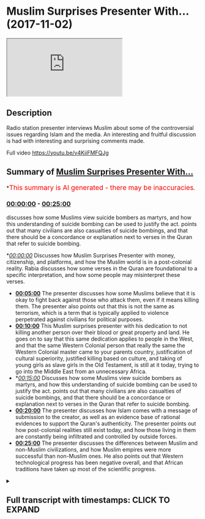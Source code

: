 # Muslim Surprises Presenter With... (2017-11-02)

<iframe loading='lazy' src='https://www.youtube.com/embed/VtiHUsuKhlE'></iframe>

## Description

Radio station presenter interviews Muslim about some of the controversial issues regarding Islam and the media. An interesting and fruitful discussion is had with interesting and surprising comments made.

Full video
https://youtu.be/v4KiiFMFQJg

## Summary of [Muslim Surprises Presenter With...](https://www.youtube.com/watch?v=VtiHUsuKhlE)

\*<span style="color:red; font-size:125%">This summary is AI generated - there may be inaccuracies</span>.

### [00:00:00](https://www.youtube.com/watch?v=VtiHUsuKhlE\&t=0) - [00:25:00](https://www.youtube.com/watch?v=VtiHUsuKhlE\&t=1500)

discusses how some Muslims view suicide bombers as martyrs, and how this understanding of suicide bombing can be used to justify the act. points out that many civilians are also casualties of suicide bombings, and that there should be a concordance or explanation next to verses in the Quran that refer to suicide bombing.

\**[00:00:00](https://www.youtube.com/watch?v=VtiHUsuKhlE\&t=0)* Discusses how Muslim Surprises Presenter with money, citizenship, and platforms, and how the Muslim world is in a post-colonial reality. Rabia discusses how some verses in the Quran are foundational to a specific interpretation, and how some people may misinterpret these verses.

*   **[00:05:00](https://www.youtube.com/watch?v=VtiHUsuKhlE\&t=300)** The presenter discusses how some Muslims believe that it is okay to fight back against those who attack them, even if it means killing them. The presenter also points out that this is not the same as terrorism, which is a term that is typically applied to violence perpetrated against civilians for political purposes.
*   **[00:10:00](https://www.youtube.com/watch?v=VtiHUsuKhlE\&t=600)** This Muslim surprises presenter with his dedication to not killing another person over their blood or great property and land. He goes on to say that this same dedication applies to people in the West, and that the same Western Colonial person that really the same the Western Colonial master came to your parents country, justification of cultural superiority, justified killing based on culture, and taking of young girls as slave girls in the Old Testament, is still at it today, trying to go into the Middle East from an unnecessary Africa.
*   \**[00:15:00](https://www.youtube.com/watch?v=VtiHUsuKhlE\&t=900)* Discusses how some Muslims view suicide bombers as martyrs, and how this understanding of suicide bombing can be used to justify the act. points out that many civilians are also casualties of suicide bombings, and that there should be a concordance or explanation next to verses in the Quran that refer to suicide bombing.
*   **[00:20:00](https://www.youtube.com/watch?v=VtiHUsuKhlE\&t=1200)** The presenter discusses how Islam comes with a message of submission to the creator, as well as an evidence base of rational evidences to support the Quran's authenticity. The presenter points out how post-colonial realities still exist today, and how those living in them are constantly being infiltrated and controlled by outside forces.
*   **[00:25:00](https://www.youtube.com/watch?v=VtiHUsuKhlE\&t=1500)** The presenter discusses the differences between Muslim and non-Muslim civilizations, and how Muslim empires were more successful than non-Muslim ones. He also points out that Western technological progress has been negative overall, and that African traditions have taken up most of the scientific progress.

<details><summary><h2>Full transcript with timestamps: CLICK TO EXPAND</h2></summary>

[0:00:00](https://youtu.be/VtiHUsuKhlE?t=0) finances play a massive part in this but\
[0:00:03](https://youtu.be/VtiHUsuKhlE?t=3) let's say go peace-loving or the ones\
[0:00:07](https://youtu.be/VtiHUsuKhlE?t=7) that follow Islam in the correct fashion\
[0:00:09](https://youtu.be/VtiHUsuKhlE?t=9) let's say in Saudi Arabia they they have\
[0:00:12](https://youtu.be/VtiHUsuKhlE?t=12) billions why would they not use that -\
[0:00:15](https://youtu.be/VtiHUsuKhlE?t=15) instead of giving citizenship - oh yeah\
[0:00:19](https://youtu.be/VtiHUsuKhlE?t=19) but still and now there's a massive\
[0:00:21](https://youtu.be/VtiHUsuKhlE?t=21) platform for us knowing certainty has\
[0:00:23](https://youtu.be/VtiHUsuKhlE?t=23) sadly Rabia citizenship yeah tell me\
[0:00:25](https://youtu.be/VtiHUsuKhlE?t=25) baby they'd have platforms their biggest\
[0:00:27](https://youtu.be/VtiHUsuKhlE?t=27) biggest channel anti-derivative arabiya\
[0:00:29](https://youtu.be/VtiHUsuKhlE?t=29) and it's almost you could say liberal\
[0:00:31](https://youtu.be/VtiHUsuKhlE?t=31) channel yes it's a liberal channel in\
[0:00:33](https://youtu.be/VtiHUsuKhlE?t=33) the sense they promote you could cook\
[0:00:35](https://youtu.be/VtiHUsuKhlE?t=35) you could say you could argue a twist\
[0:00:37](https://youtu.be/VtiHUsuKhlE?t=37) and liberal narrative so this is ironic\
[0:00:41](https://youtu.be/VtiHUsuKhlE?t=41) in a sense that the biggest channels in\
[0:00:43](https://youtu.be/VtiHUsuKhlE?t=43) the Muslim old are promoting the same\
[0:00:45](https://youtu.be/VtiHUsuKhlE?t=45) things that the Westeros and that's due\
[0:00:49](https://youtu.be/VtiHUsuKhlE?t=49) to the ties of money oil possibly it\
[0:00:52](https://youtu.be/VtiHUsuKhlE?t=52) could be but a generous Jew - I think a\
[0:00:55](https://youtu.be/VtiHUsuKhlE?t=55) post-colonial reality now Saudi Arabia\
[0:00:58](https://youtu.be/VtiHUsuKhlE?t=58) itself is used as an example wasn't\
[0:01:00](https://youtu.be/VtiHUsuKhlE?t=60) colonized by the British yeah\
[0:01:01](https://youtu.be/VtiHUsuKhlE?t=61) but the majority of countries in North\
[0:01:04](https://youtu.be/VtiHUsuKhlE?t=64) Africa yeah including memory foam which\
[0:01:07](https://youtu.be/VtiHUsuKhlE?t=67) is Egypt were cordoned : Viper Egypt\
[0:01:09](https://youtu.be/VtiHUsuKhlE?t=69) there by Britain or France yeah so that\
[0:01:13](https://youtu.be/VtiHUsuKhlE?t=73) mentality obviously the African\
[0:01:14](https://youtu.be/VtiHUsuKhlE?t=74) countries themselves and have the other\
[0:01:16](https://youtu.be/VtiHUsuKhlE?t=76) effects of that muscular in the reality\
[0:01:18](https://youtu.be/VtiHUsuKhlE?t=78) which is why you'll find in a lot of our\
[0:01:20](https://youtu.be/VtiHUsuKhlE?t=80) countries you're getting African would\
[0:01:24](https://youtu.be/VtiHUsuKhlE?t=84) you make it more like Caribbean yeah so\
[0:01:26](https://youtu.be/VtiHUsuKhlE?t=86) what you're originally African let's say\
[0:01:29](https://youtu.be/VtiHUsuKhlE?t=89) yeah that reality has spillover to\
[0:01:32](https://youtu.be/VtiHUsuKhlE?t=92) seeing things like hey no fair and\
[0:01:34](https://youtu.be/VtiHUsuKhlE?t=94) lovely fur lovely the white is something\
[0:01:37](https://youtu.be/VtiHUsuKhlE?t=97) that wipe the skin basically so it\
[0:01:39](https://youtu.be/VtiHUsuKhlE?t=99) ranges now the post-colonial reality\
[0:01:41](https://youtu.be/VtiHUsuKhlE?t=101) ranges from finding Beauty aesthetically\
[0:01:44](https://youtu.be/VtiHUsuKhlE?t=104) have seen more white it's actually being\
[0:01:47](https://youtu.be/VtiHUsuKhlE?t=107) an agreement with everything the white\
[0:01:48](https://youtu.be/VtiHUsuKhlE?t=108) colonial post-colonial master tells you\
[0:01:50](https://youtu.be/VtiHUsuKhlE?t=110) that is true and we don't know how much\
[0:01:52](https://youtu.be/VtiHUsuKhlE?t=112) this has encroached us this is important\
[0:01:54](https://youtu.be/VtiHUsuKhlE?t=114) so much that now every question you\
[0:01:56](https://youtu.be/VtiHUsuKhlE?t=116) asked I promise you is going to have a\
[0:01:58](https://youtu.be/VtiHUsuKhlE?t=118) Western colonial post-colonial slum and\
[0:02:02](https://youtu.be/VtiHUsuKhlE?t=122) that's orient what you're going to say\
[0:02:06](https://youtu.be/VtiHUsuKhlE?t=126) we could even like before when you\
[0:02:10](https://youtu.be/VtiHUsuKhlE?t=130) before you came in Linda but you had no\
[0:02:13](https://youtu.be/VtiHUsuKhlE?t=133) crane here and we've been quoted by why\
[0:02:15](https://youtu.be/VtiHUsuKhlE?t=135) does it have I think like you said how\
[0:02:17](https://youtu.be/VtiHUsuKhlE?t=137) the Western media portrayal is why thank\
[0:02:20](https://youtu.be/VtiHUsuKhlE?t=140) you\
[0:02:21](https://youtu.be/VtiHUsuKhlE?t=141) this is it they should be the way to\
[0:02:22](https://youtu.be/VtiHUsuKhlE?t=142) lighten that disease look hat because\
[0:02:28](https://youtu.be/VtiHUsuKhlE?t=148) someone asked me platform and I'll put\
[0:02:30](https://youtu.be/VtiHUsuKhlE?t=150) you up with regards to the Koala vigil\
[0:02:34](https://youtu.be/VtiHUsuKhlE?t=154) smart broom when it's my recognizes a\
[0:02:42](https://youtu.be/VtiHUsuKhlE?t=162) smart man that makes you smart so\
[0:02:43](https://youtu.be/VtiHUsuKhlE?t=163) telling someone said that there's\
[0:02:50](https://youtu.be/VtiHUsuKhlE?t=170) certain parts of the Quran as well as\
[0:02:52](https://youtu.be/VtiHUsuKhlE?t=172) the Bible updated so when I raised\
[0:02:55](https://youtu.be/VtiHUsuKhlE?t=175) points surrounding violence yeah waging\
[0:02:58](https://youtu.be/VtiHUsuKhlE?t=178) a holy war G has once again the\
[0:03:01](https://youtu.be/VtiHUsuKhlE?t=181) post-colonial start as slot spots there\
[0:03:03](https://youtu.be/VtiHUsuKhlE?t=183) what the narratives us having with that\
[0:03:06](https://youtu.be/VtiHUsuKhlE?t=186) Polly is important to duty before I'm\
[0:03:10](https://youtu.be/VtiHUsuKhlE?t=190) going to be asking questions that people\
[0:03:11](https://youtu.be/VtiHUsuKhlE?t=191) ask me as well I'm practicing Muslim so\
[0:03:16](https://youtu.be/VtiHUsuKhlE?t=196) I just want to know when looking at the\
[0:03:19](https://youtu.be/VtiHUsuKhlE?t=199) Quran yeah how can you and see what is\
[0:03:22](https://youtu.be/VtiHUsuKhlE?t=202) metaphorically may be the case and what\
[0:03:25](https://youtu.be/VtiHUsuKhlE?t=205) it's not like before you go ok chapter 3\
[0:03:28](https://youtu.be/VtiHUsuKhlE?t=208) verse 7 who told you that it tells you\
[0:03:29](https://youtu.be/VtiHUsuKhlE?t=209) that you that submit away mmm what\
[0:03:31](https://youtu.be/VtiHUsuKhlE?t=211) commands will hum no Lupita not too\
[0:03:34](https://youtu.be/VtiHUsuKhlE?t=214) shabby and so since that this book has\
[0:03:36](https://youtu.be/VtiHUsuKhlE?t=216) in it\
[0:03:37](https://youtu.be/VtiHUsuKhlE?t=217) verses which are basically ambiguous and\
[0:03:40](https://youtu.be/VtiHUsuKhlE?t=220) other verses which are foundational to\
[0:03:42](https://youtu.be/VtiHUsuKhlE?t=222) no I'm reading the Quran how am I\
[0:03:48](https://youtu.be/VtiHUsuKhlE?t=228) supposed to know each one so one good\
[0:03:50](https://youtu.be/VtiHUsuKhlE?t=230) question as we push into the answer to a\
[0:03:51](https://youtu.be/VtiHUsuKhlE?t=231) question is that\
[0:03:52](https://youtu.be/VtiHUsuKhlE?t=232) those verses which speak in a way which\
[0:03:55](https://youtu.be/VtiHUsuKhlE?t=235) can only be interpreted in a way in one\
[0:03:57](https://youtu.be/VtiHUsuKhlE?t=237) way are the foundational verses for\
[0:03:59](https://youtu.be/VtiHUsuKhlE?t=239) example chapter 112\
[0:04:02](https://youtu.be/VtiHUsuKhlE?t=242) verse 1 to 4 put although I say DS Allah\
[0:04:05](https://youtu.be/VtiHUsuKhlE?t=245) will block one and only\
[0:04:06](https://youtu.be/VtiHUsuKhlE?t=246) so we believe in only one but did normal\
[0:04:08](https://youtu.be/VtiHUsuKhlE?t=248) so that's going to come out saying\
[0:04:10](https://youtu.be/VtiHUsuKhlE?t=250) two girls or three a Christian might say\
[0:04:12](https://youtu.be/VtiHUsuKhlE?t=252) I believe in the Trinity three one or\
[0:04:13](https://youtu.be/VtiHUsuKhlE?t=253) three\
[0:04:14](https://youtu.be/VtiHUsuKhlE?t=254) we don't have that we don't have that\
[0:04:15](https://youtu.be/VtiHUsuKhlE?t=255) confusion so we say football all I have\
[0:04:18](https://youtu.be/VtiHUsuKhlE?t=258) is a foundational verse no one can come\
[0:04:19](https://youtu.be/VtiHUsuKhlE?t=259) back and say look hold on if you don't\
[0:04:21](https://youtu.be/VtiHUsuKhlE?t=261) believe in blue velour head or we have a\
[0:04:24](https://youtu.be/VtiHUsuKhlE?t=264) different interpretation no one in the\
[0:04:25](https://youtu.be/VtiHUsuKhlE?t=265) history of Islam and I said that so\
[0:04:26](https://youtu.be/VtiHUsuKhlE?t=266) that's the foundational but that's not a\
[0:04:28](https://youtu.be/VtiHUsuKhlE?t=268) metaphoric verse and cannot be subject\
[0:04:30](https://youtu.be/VtiHUsuKhlE?t=270) to a different interpretation but then I\
[0:04:33](https://youtu.be/VtiHUsuKhlE?t=273) think you're coming from a place of\
[0:04:34](https://youtu.be/VtiHUsuKhlE?t=274) being educated because there's many\
[0:04:37](https://youtu.be/VtiHUsuKhlE?t=277) people that I feel whether that be in\
[0:04:40](https://youtu.be/VtiHUsuKhlE?t=280) rural places of the Middle East or even\
[0:04:42](https://youtu.be/VtiHUsuKhlE?t=282) here where they're looking for belonging\
[0:04:44](https://youtu.be/VtiHUsuKhlE?t=284) and they attach themselves to certain\
[0:04:45](https://youtu.be/VtiHUsuKhlE?t=285) groups how would they how you eloquently\
[0:04:48](https://youtu.be/VtiHUsuKhlE?t=288) explained that how would they know that\
[0:04:50](https://youtu.be/VtiHUsuKhlE?t=290) for example someone's message me saying\
[0:04:51](https://youtu.be/VtiHUsuKhlE?t=291) in the Quran it says and kill them\
[0:04:53](https://youtu.be/VtiHUsuKhlE?t=293) wherever you find them and turn them out\
[0:04:55](https://youtu.be/VtiHUsuKhlE?t=295) from where they have turned to you out\
[0:04:57](https://youtu.be/VtiHUsuKhlE?t=297) okay that's slow so let me let me\
[0:04:59](https://youtu.be/VtiHUsuKhlE?t=299) quickly answer both question okay boy\
[0:05:01](https://youtu.be/VtiHUsuKhlE?t=301) you've what you've posited in the first\
[0:05:03](https://youtu.be/VtiHUsuKhlE?t=303) instance is called an argument ignorance\
[0:05:05](https://youtu.be/VtiHUsuKhlE?t=305) it's a fallacy in logic okay so if you\
[0:05:07](https://youtu.be/VtiHUsuKhlE?t=307) don't know something exists it doesn't\
[0:05:08](https://youtu.be/VtiHUsuKhlE?t=308) mean as pulse so if I say okay this\
[0:05:11](https://youtu.be/VtiHUsuKhlE?t=311) person doesn't know it therefore it must\
[0:05:12](https://youtu.be/VtiHUsuKhlE?t=312) be false that's called an argument from\
[0:05:14](https://youtu.be/VtiHUsuKhlE?t=314) ignorance if I say as was the case that\
[0:05:16](https://youtu.be/VtiHUsuKhlE?t=316) Neptune doesn't exist because I can't\
[0:05:18](https://youtu.be/VtiHUsuKhlE?t=318) see it it couldn't see Neptune at one\
[0:05:19](https://youtu.be/VtiHUsuKhlE?t=319) point yeah and they have to kind of find\
[0:05:22](https://youtu.be/VtiHUsuKhlE?t=322) that you the time Neptune after you they\
[0:05:24](https://youtu.be/VtiHUsuKhlE?t=324) have to track your based on planet it\
[0:05:26](https://youtu.be/VtiHUsuKhlE?t=326) doesn't exist therefore it doesn't exist\
[0:05:28](https://youtu.be/VtiHUsuKhlE?t=328) that's an island with midnight so for my\
[0:05:29](https://youtu.be/VtiHUsuKhlE?t=329) logical perspective it doesn't carry any\
[0:05:31](https://youtu.be/VtiHUsuKhlE?t=331) weight people don't understand things\
[0:05:33](https://youtu.be/VtiHUsuKhlE?t=333) they have to get educated that Francis\
[0:05:34](https://youtu.be/VtiHUsuKhlE?t=334) Bacon said knowledge is power it's not\
[0:05:36](https://youtu.be/VtiHUsuKhlE?t=336) my problem but there is an excuse in\
[0:05:39](https://youtu.be/VtiHUsuKhlE?t=339) this time moving that it would be nice\
[0:05:40](https://youtu.be/VtiHUsuKhlE?t=340) how it is more like someone ignorant God\
[0:05:42](https://youtu.be/VtiHUsuKhlE?t=342) will take care of them\
[0:05:43](https://youtu.be/VtiHUsuKhlE?t=343) accordance with the knowledge that they\
[0:05:45](https://youtu.be/VtiHUsuKhlE?t=345) know yeah not even in Christianity if\
[0:05:47](https://youtu.be/VtiHUsuKhlE?t=347) there's life you will be treated on on\
[0:05:49](https://youtu.be/VtiHUsuKhlE?t=349) the basis of what light you know you\
[0:05:52](https://youtu.be/VtiHUsuKhlE?t=352) don't know how ever so let's look at in\
[0:05:56](https://youtu.be/VtiHUsuKhlE?t=356) the most basic way possible you have\
[0:05:58](https://youtu.be/VtiHUsuKhlE?t=358) young people that I've seen that many of\
[0:06:00](https://youtu.be/VtiHUsuKhlE?t=360) their family members are being killed\
[0:06:03](https://youtu.be/VtiHUsuKhlE?t=363) due to Western performing some program\
[0:06:05](https://youtu.be/VtiHUsuKhlE?t=365) and then they need whether it's ignorant\
[0:06:08](https://youtu.be/VtiHUsuKhlE?t=368) individual that's parts of group and\
[0:06:09](https://youtu.be/VtiHUsuKhlE?t=369) says listen the Quran justifies us going\
[0:06:12](https://youtu.be/VtiHUsuKhlE?t=372) and killing these people that are\
[0:06:13](https://youtu.be/VtiHUsuKhlE?t=373) killing us or as answers\
[0:06:14](https://youtu.be/VtiHUsuKhlE?t=374) now you've measured is why so let me\
[0:06:15](https://youtu.be/VtiHUsuKhlE?t=375) then meet let me put this in the\
[0:06:17](https://youtu.be/VtiHUsuKhlE?t=377) simplest way possible\
[0:06:18](https://youtu.be/VtiHUsuKhlE?t=378) try and make it yeah certifiable next up\
[0:06:21](https://youtu.be/VtiHUsuKhlE?t=381) blame\
[0:06:21](https://youtu.be/VtiHUsuKhlE?t=381) okay so the blog has in it like you just\
[0:06:24](https://youtu.be/VtiHUsuKhlE?t=384) mentioned chapter nine verse five yeah\
[0:06:26](https://youtu.be/VtiHUsuKhlE?t=386) what you just mentioned before kill the\
[0:06:28](https://youtu.be/VtiHUsuKhlE?t=388) women to climb up laughs kind of you can\
[0:06:30](https://youtu.be/VtiHUsuKhlE?t=390) you can say that right so you just rich\
[0:06:31](https://youtu.be/VtiHUsuKhlE?t=391) in top of the mango spike okay that's\
[0:06:34](https://youtu.be/VtiHUsuKhlE?t=394) the problem because why you know mention\
[0:06:35](https://youtu.be/VtiHUsuKhlE?t=395) in chapter 9 verse 1 2 3 4 5 & 6 then 7\
[0:06:39](https://youtu.be/VtiHUsuKhlE?t=399) but their decibel reading out of context\
[0:06:41](https://youtu.be/VtiHUsuKhlE?t=401) yeah so chapter 9 verses 1 to 4\
[0:06:44](https://youtu.be/VtiHUsuKhlE?t=404) stipulates that there was some kind of\
[0:06:45](https://youtu.be/VtiHUsuKhlE?t=405) agreement between the Muslims and at\
[0:06:48](https://youtu.be/VtiHUsuKhlE?t=408) that particular time the pagan Arabs\
[0:06:49](https://youtu.be/VtiHUsuKhlE?t=409) they animated an agreement\
[0:06:51](https://youtu.be/VtiHUsuKhlE?t=411) what's up muzzle taken have a guitar\
[0:06:53](https://youtu.be/VtiHUsuKhlE?t=413) absorb a bullet in so at the time of\
[0:06:56](https://youtu.be/VtiHUsuKhlE?t=416) Muhammad Ali Kemp's know people that I\
[0:06:58](https://youtu.be/VtiHUsuKhlE?t=418) just really become Muslim and people\
[0:07:01](https://youtu.be/VtiHUsuKhlE?t=421) that stayed upon the religion of their\
[0:07:02](https://youtu.be/VtiHUsuKhlE?t=422) forefathers and believed in a\
[0:07:03](https://youtu.be/VtiHUsuKhlE?t=423) multiplicity of gods\
[0:07:04](https://youtu.be/VtiHUsuKhlE?t=424) ok so they believed in different statute\
[0:07:07](https://youtu.be/VtiHUsuKhlE?t=427) goes that they used to worship yeah so\
[0:07:09](https://youtu.be/VtiHUsuKhlE?t=429) there was an agreement between those two\
[0:07:11](https://youtu.be/VtiHUsuKhlE?t=431) camps between the Muslims and the pagan\
[0:07:14](https://youtu.be/VtiHUsuKhlE?t=434) Arabs now the first verse of chapter 9\
[0:07:16](https://youtu.be/VtiHUsuKhlE?t=436) which is possible to tell ba and the\
[0:07:18](https://youtu.be/VtiHUsuKhlE?t=438) Quran says that they're basically that\
[0:07:20](https://youtu.be/VtiHUsuKhlE?t=440) they have these pagan Arabs have not the\
[0:07:24](https://youtu.be/VtiHUsuKhlE?t=444) agreement has been hoping that taken\
[0:07:27](https://youtu.be/VtiHUsuKhlE?t=447) care of in other words that they have\
[0:07:30](https://youtu.be/VtiHUsuKhlE?t=450) betrayed the agreement then it continues\
[0:07:33](https://youtu.be/VtiHUsuKhlE?t=453) talking about what you should do it says\
[0:07:35](https://youtu.be/VtiHUsuKhlE?t=455) find that what you kill them when you\
[0:07:37](https://youtu.be/VtiHUsuKhlE?t=457) find them etc talking about in the\
[0:07:40](https://youtu.be/VtiHUsuKhlE?t=460) context of war is now at war has been\
[0:07:42](https://youtu.be/VtiHUsuKhlE?t=462) issued just like in any international\
[0:07:44](https://youtu.be/VtiHUsuKhlE?t=464) relationship where you have a treaty\
[0:07:47](https://youtu.be/VtiHUsuKhlE?t=467) that's I'm gay it was look my treaty\
[0:07:50](https://youtu.be/VtiHUsuKhlE?t=470) that signed international relations\
[0:07:52](https://youtu.be/VtiHUsuKhlE?t=472) perspective that mountains been broken\
[0:07:54](https://youtu.be/VtiHUsuKhlE?t=474) and now one party has the right to\
[0:07:56](https://youtu.be/VtiHUsuKhlE?t=476) offend it's also offend will defend\
[0:07:59](https://youtu.be/VtiHUsuKhlE?t=479) itself on the offending pipe yeah here\
[0:08:01](https://youtu.be/VtiHUsuKhlE?t=481) is in chapter 2 verse 1 mighty he says\
[0:08:04](https://youtu.be/VtiHUsuKhlE?t=484) well positively dealing you but even\
[0:08:06](https://youtu.be/VtiHUsuKhlE?t=486) when I tell him in a lie that you do not\
[0:08:09](https://youtu.be/VtiHUsuKhlE?t=489) see that fight those people who fight\
[0:08:11](https://youtu.be/VtiHUsuKhlE?t=491) you and don't go across the bounds was\
[0:08:13](https://youtu.be/VtiHUsuKhlE?t=493) God doesn't like those who go across the\
[0:08:15](https://youtu.be/VtiHUsuKhlE?t=495) bow so that still relate to you today\
[0:08:17](https://youtu.be/VtiHUsuKhlE?t=497) find those people who'd want you\
[0:08:21](https://youtu.be/VtiHUsuKhlE?t=501) basically Islamic law pacifistic\
[0:08:24](https://youtu.be/VtiHUsuKhlE?t=504) so we're not saying that you know the\
[0:08:28](https://youtu.be/VtiHUsuKhlE?t=508) idea of sorry but I'm gonna do the\
[0:08:30](https://youtu.be/VtiHUsuKhlE?t=510) crudest those terms are not fencing\
[0:08:31](https://youtu.be/VtiHUsuKhlE?t=511) nationís but the idea of slapping\
[0:08:34](https://youtu.be/VtiHUsuKhlE?t=514) someone that she can give them the other\
[0:08:35](https://youtu.be/VtiHUsuKhlE?t=515) G we don't have that idea\
[0:08:38](https://youtu.be/VtiHUsuKhlE?t=518) we have if someone's like to to cheat\
[0:08:40](https://youtu.be/VtiHUsuKhlE?t=520) you are allowed to slap them back on\
[0:08:42](https://youtu.be/VtiHUsuKhlE?t=522) their cheek okay II understand so if\
[0:08:45](https://youtu.be/VtiHUsuKhlE?t=525) someone attacks me on the road yeah yeah\
[0:08:47](https://youtu.be/VtiHUsuKhlE?t=527) I'm allowed to fight them so then would\
[0:08:49](https://youtu.be/VtiHUsuKhlE?t=529) you say basically will defense so from\
[0:08:52](https://youtu.be/VtiHUsuKhlE?t=532) an international relations respect yeah\
[0:08:54](https://youtu.be/VtiHUsuKhlE?t=534) different country is being attacked they\
[0:08:57](https://youtu.be/VtiHUsuKhlE?t=537) must fight back it's not about that they\
[0:08:59](https://youtu.be/VtiHUsuKhlE?t=539) should fight back will they have the\
[0:09:01](https://youtu.be/VtiHUsuKhlE?t=541) option of like they actually you have to\
[0:09:03](https://youtu.be/VtiHUsuKhlE?t=543) do this them to fight back after me oh\
[0:09:04](https://youtu.be/VtiHUsuKhlE?t=544) so you're saying that it's okay for them\
[0:09:07](https://youtu.be/VtiHUsuKhlE?t=547) to defend themselves to defend so what's\
[0:09:11](https://youtu.be/VtiHUsuKhlE?t=551) happening now what okay so terrorism is\
[0:09:16](https://youtu.be/VtiHUsuKhlE?t=556) basically you said that everything that\
[0:09:20](https://youtu.be/VtiHUsuKhlE?t=560) we think about is from a Western\
[0:09:24](https://youtu.be/VtiHUsuKhlE?t=564) ideology\
[0:09:25](https://youtu.be/VtiHUsuKhlE?t=565) however Zi and myself have spoken about\
[0:09:28](https://youtu.be/VtiHUsuKhlE?t=568) this in the past\
[0:09:29](https://youtu.be/VtiHUsuKhlE?t=569) we're on air management I'm not going to\
[0:09:33](https://youtu.be/VtiHUsuKhlE?t=573) justify your however I can understand\
[0:09:36](https://youtu.be/VtiHUsuKhlE?t=576) that\
[0:09:36](https://youtu.be/VtiHUsuKhlE?t=576) I see could continuous bomb into my\
[0:09:39](https://youtu.be/VtiHUsuKhlE?t=579) country yeah\
[0:09:40](https://youtu.be/VtiHUsuKhlE?t=580) if that means a couple casualties hey\
[0:09:42](https://youtu.be/VtiHUsuKhlE?t=582) how will you see it from the outside as\
[0:09:45](https://youtu.be/VtiHUsuKhlE?t=585) necessarily a bad thing in a way the\
[0:09:46](https://youtu.be/VtiHUsuKhlE?t=586) West is asking for it to a degree but is\
[0:09:49](https://youtu.be/VtiHUsuKhlE?t=589) it justified then yeah as much as a part\
[0:09:51](https://youtu.be/VtiHUsuKhlE?t=591) of it so it's not just look it's written\
[0:09:54](https://youtu.be/VtiHUsuKhlE?t=594) may their chapter 5 verse 32 it says in\
[0:09:58](https://youtu.be/VtiHUsuKhlE?t=598) them under the knife whoever kills one\
[0:10:00](https://youtu.be/VtiHUsuKhlE?t=600) person devotedness\
[0:10:01](https://youtu.be/VtiHUsuKhlE?t=601) for not killing another person over\
[0:10:03](https://youtu.be/VtiHUsuKhlE?t=603) their blood or great property and land\
[0:10:06](https://youtu.be/VtiHUsuKhlE?t=606) again hunted and I said you know it's as\
[0:10:08](https://youtu.be/VtiHUsuKhlE?t=608) if if humanity so killing one innocent\
[0:10:11](https://youtu.be/VtiHUsuKhlE?t=611) person or the lady who's little almost\
[0:10:12](https://youtu.be/VtiHUsuKhlE?t=612) there was kidding\
[0:10:13](https://youtu.be/VtiHUsuKhlE?t=613) like they love you right that's a very\
[0:10:14](https://youtu.be/VtiHUsuKhlE?t=614) famous person underline the point big is\
[0:10:17](https://youtu.be/VtiHUsuKhlE?t=617) this you just have to think yeah the\
[0:10:22](https://youtu.be/VtiHUsuKhlE?t=622) difference is this if they're combatants\
[0:10:24](https://youtu.be/VtiHUsuKhlE?t=624) and text you that is a combatant someone\
[0:10:27](https://youtu.be/VtiHUsuKhlE?t=627) who wants to fight you whereas if it's a\
[0:10:30](https://youtu.be/VtiHUsuKhlE?t=630) non-combatants someone who isn't\
[0:10:32](https://youtu.be/VtiHUsuKhlE?t=632) the Prophet told us you're not allowed\
[0:10:34](https://youtu.be/VtiHUsuKhlE?t=634) to kill categories of people of them are\
[0:10:36](https://youtu.be/VtiHUsuKhlE?t=636) they're non-combative women children\
[0:10:38](https://youtu.be/VtiHUsuKhlE?t=638) even most priests you don't have to cut\
[0:10:40](https://youtu.be/VtiHUsuKhlE?t=640) down trees very stupid question yeah\
[0:10:43](https://youtu.be/VtiHUsuKhlE?t=643) well it's not a play it's very stupid\
[0:10:45](https://youtu.be/VtiHUsuKhlE?t=645) by the way this is not something\
[0:10:46](https://youtu.be/VtiHUsuKhlE?t=646) controversial the only reason and I'll\
[0:10:48](https://youtu.be/VtiHUsuKhlE?t=648) tell you once again the only reason why\
[0:10:50](https://youtu.be/VtiHUsuKhlE?t=650) you asking this question is actually is\
[0:10:52](https://youtu.be/VtiHUsuKhlE?t=652) sad enough and funny enough I'll tell\
[0:10:54](https://youtu.be/VtiHUsuKhlE?t=654) you why I said nothing was funny it's\
[0:10:56](https://youtu.be/VtiHUsuKhlE?t=656) sad because actually the same reason\
[0:10:58](https://youtu.be/VtiHUsuKhlE?t=658) you're asking it is because the same\
[0:11:01](https://youtu.be/VtiHUsuKhlE?t=661) Western colonial person that really the\
[0:11:05](https://youtu.be/VtiHUsuKhlE?t=665) same the Western colonial master came to\
[0:11:07](https://youtu.be/VtiHUsuKhlE?t=667) your parents country yeah yeah and they\
[0:11:11](https://youtu.be/VtiHUsuKhlE?t=671) did that because they justified cultural\
[0:11:13](https://youtu.be/VtiHUsuKhlE?t=673) superiority they said we are culturally\
[0:11:15](https://youtu.be/VtiHUsuKhlE?t=675) we are culturally superior to your\
[0:11:17](https://youtu.be/VtiHUsuKhlE?t=677) parents yeah they have been traveled\
[0:11:20](https://youtu.be/VtiHUsuKhlE?t=680) religion and the African tribal systems\
[0:11:22](https://youtu.be/VtiHUsuKhlE?t=682) are inferior systems and therefore we we\
[0:11:27](https://youtu.be/VtiHUsuKhlE?t=687) have a culture which we need to give to\
[0:11:29](https://youtu.be/VtiHUsuKhlE?t=689) these individuals push revolution pour\
[0:11:31](https://youtu.be/VtiHUsuKhlE?t=691) culture I think the same reason now now\
[0:11:34](https://youtu.be/VtiHUsuKhlE?t=694) it's being moved from the corner\
[0:11:35](https://youtu.be/VtiHUsuKhlE?t=695) colonial landscape to a hospital or\
[0:11:37](https://youtu.be/VtiHUsuKhlE?t=697) landscape you still have the equatorial\
[0:11:39](https://youtu.be/VtiHUsuKhlE?t=699) region Wanek western USA that is\
[0:11:43](https://youtu.be/VtiHUsuKhlE?t=703) attempting now to go into the Middle\
[0:11:44](https://youtu.be/VtiHUsuKhlE?t=704) East from an unnecessary Africa as much\
[0:11:46](https://youtu.be/VtiHUsuKhlE?t=706) as much for colonial economic reasons so\
[0:11:50](https://youtu.be/VtiHUsuKhlE?t=710) they've had to invent a narrative this\
[0:11:52](https://youtu.be/VtiHUsuKhlE?t=712) narrative is a narrative of Samuel\
[0:11:54](https://youtu.be/VtiHUsuKhlE?t=714) Huntington a clash of civilizations and\
[0:11:57](https://youtu.be/VtiHUsuKhlE?t=717) a civilization a civilizational clash\
[0:11:59](https://youtu.be/VtiHUsuKhlE?t=719) between the Muslims and the Western\
[0:12:01](https://youtu.be/VtiHUsuKhlE?t=721) Hemisphere that narrative now which has\
[0:12:03](https://youtu.be/VtiHUsuKhlE?t=723) been invented yeah people are starting\
[0:12:06](https://youtu.be/VtiHUsuKhlE?t=726) to believe in it because they're not\
[0:12:07](https://youtu.be/VtiHUsuKhlE?t=727) critical thinkers they don't thinking\
[0:12:08](https://youtu.be/VtiHUsuKhlE?t=728) okay well actually what is special about\
[0:12:10](https://youtu.be/VtiHUsuKhlE?t=730) this version of Quran because actually\
[0:12:13](https://youtu.be/VtiHUsuKhlE?t=733) if you look at the Old Testament book of\
[0:12:14](https://youtu.be/VtiHUsuKhlE?t=734) numbers 31 18 it says not only did you\
[0:12:18](https://youtu.be/VtiHUsuKhlE?t=738) kill the enemy but you take the young\
[0:12:20](https://youtu.be/VtiHUsuKhlE?t=740) girls as slave girls and in the Old\
[0:12:22](https://youtu.be/VtiHUsuKhlE?t=742) Testament right yeah so in other words\
[0:12:24](https://youtu.be/VtiHUsuKhlE?t=744) prepubescence you take them you slightly\
[0:12:26](https://youtu.be/VtiHUsuKhlE?t=746) enslave them you rape them you can rate\
[0:12:28](https://youtu.be/VtiHUsuKhlE?t=748) them almost almost it also says that\
[0:12:30](https://youtu.be/VtiHUsuKhlE?t=750) most of the commentators have said that\
[0:12:33](https://youtu.be/VtiHUsuKhlE?t=753) no one I had not come across one single\
[0:12:35](https://youtu.be/VtiHUsuKhlE?t=755) common to our country that has actually\
[0:12:37](https://youtu.be/VtiHUsuKhlE?t=757) differed from that understanding that\
[0:12:40](https://youtu.be/VtiHUsuKhlE?t=760) literally comes\
[0:12:42](https://youtu.be/VtiHUsuKhlE?t=762) so why don't we talk about that verse\
[0:12:43](https://youtu.be/VtiHUsuKhlE?t=763) because that was actually more dramatic\
[0:12:45](https://youtu.be/VtiHUsuKhlE?t=765) than any person that we're on didn't\
[0:12:47](https://youtu.be/VtiHUsuKhlE?t=767) fight but then when when we look at the\
[0:12:50](https://youtu.be/VtiHUsuKhlE?t=770) Old Testament oftentimes that the death\
[0:12:54](https://youtu.be/VtiHUsuKhlE?t=774) of Jesus does away with a lot of the old\
[0:12:56](https://youtu.be/VtiHUsuKhlE?t=776) practices in the Old Testament so the\
[0:12:58](https://youtu.be/VtiHUsuKhlE?t=778) New Testament so Matthew so it says\
[0:13:01](https://youtu.be/VtiHUsuKhlE?t=781) Jesus says I'm not coming to do it\
[0:13:02](https://youtu.be/VtiHUsuKhlE?t=782) without comfort affirm them what is the\
[0:13:04](https://youtu.be/VtiHUsuKhlE?t=784) word firmly this is a discussion but the\
[0:13:07](https://youtu.be/VtiHUsuKhlE?t=787) thing is as follows if Jesus Christ is\
[0:13:09](https://youtu.be/VtiHUsuKhlE?t=789) God if Jesus Christ is God that is the\
[0:13:12](https://youtu.be/VtiHUsuKhlE?t=792) Nicene Creed through 2580 understanding\
[0:13:15](https://youtu.be/VtiHUsuKhlE?t=795) of Christianity yeah he is the author of\
[0:13:18](https://youtu.be/VtiHUsuKhlE?t=798) the Old Testament because the Father the\
[0:13:20](https://youtu.be/VtiHUsuKhlE?t=800) sign of the Holy Spirit or one therefore\
[0:13:22](https://youtu.be/VtiHUsuKhlE?t=802) those texts induce wanna be like\
[0:13:24](https://youtu.be/VtiHUsuKhlE?t=804) Deuteronomy chapter 21 verse 10 Jude\
[0:13:27](https://youtu.be/VtiHUsuKhlE?t=807) numbers chapter 31 verse 18 and other\
[0:13:30](https://youtu.be/VtiHUsuKhlE?t=810) verses which are very very much\
[0:13:32](https://youtu.be/VtiHUsuKhlE?t=812) you know vicious you could say very\
[0:13:35](https://youtu.be/VtiHUsuKhlE?t=815) vicious these are not only authored by\
[0:13:39](https://youtu.be/VtiHUsuKhlE?t=819) Jesus Christ but they sanctioned by him\
[0:13:41](https://youtu.be/VtiHUsuKhlE?t=821) himself because he is God so if the\
[0:13:44](https://youtu.be/VtiHUsuKhlE?t=824) argument is that the Old Testament is\
[0:13:46](https://youtu.be/VtiHUsuKhlE?t=826) the New Testament yeah well Jesus must\
[0:13:49](https://youtu.be/VtiHUsuKhlE?t=829) have read all of the Old Testament\
[0:13:51](https://youtu.be/VtiHUsuKhlE?t=831) because he's God yeah a lot of questions\
[0:13:54](https://youtu.be/VtiHUsuKhlE?t=834) are even after you move across the\
[0:13:55](https://youtu.be/VtiHUsuKhlE?t=835) Trinity but coming back to offending\
[0:13:57](https://youtu.be/VtiHUsuKhlE?t=837) your country you'll say that in terms of\
[0:14:01](https://youtu.be/VtiHUsuKhlE?t=841) you can defend yourself if there's a\
[0:14:03](https://youtu.be/VtiHUsuKhlE?t=843) combatant but my thing is how the\
[0:14:05](https://youtu.be/VtiHUsuKhlE?t=845) Western world is set up in invading many\
[0:14:09](https://youtu.be/VtiHUsuKhlE?t=849) countries how would you then defend your\
[0:14:12](https://youtu.be/VtiHUsuKhlE?t=852) country because you're not gonna go to\
[0:14:14](https://youtu.be/VtiHUsuKhlE?t=854) if you know Trump sits down to either\
[0:14:16](https://youtu.be/VtiHUsuKhlE?t=856) male for example if thou do you defend\
[0:14:21](https://youtu.be/VtiHUsuKhlE?t=861) if you're seated right if you live in\
[0:14:24](https://youtu.be/VtiHUsuKhlE?t=864) those countries and people come into\
[0:14:25](https://youtu.be/VtiHUsuKhlE?t=865) those countries trying to attack you and\
[0:14:28](https://youtu.be/VtiHUsuKhlE?t=868) take your sovereignty away as a\
[0:14:29](https://youtu.be/VtiHUsuKhlE?t=869) independent autonomous human being you\
[0:14:32](https://youtu.be/VtiHUsuKhlE?t=872) do the same thing as the Kenyans did\
[0:14:33](https://youtu.be/VtiHUsuKhlE?t=873) when the British came to invade you\
[0:14:35](https://youtu.be/VtiHUsuKhlE?t=875) fight back and it would have been cool\
[0:14:37](https://youtu.be/VtiHUsuKhlE?t=877) terrorism as we call flying through your\
[0:14:39](https://youtu.be/VtiHUsuKhlE?t=879) land\
[0:14:39](https://youtu.be/VtiHUsuKhlE?t=879) exactly okay so Susan so my thing is\
[0:14:42](https://youtu.be/VtiHUsuKhlE?t=882) because we know now that technology is\
[0:14:45](https://youtu.be/VtiHUsuKhlE?t=885) so advanced from when the Quran was\
[0:14:48](https://youtu.be/VtiHUsuKhlE?t=888) written then it's not as simple assault\
[0:14:51](https://youtu.be/VtiHUsuKhlE?t=891) as running into York\
[0:14:52](https://youtu.be/VtiHUsuKhlE?t=892) tree and you having a what punch others\
[0:14:56](https://youtu.be/VtiHUsuKhlE?t=896) whether the same time she blows it up up\
[0:14:59](https://youtu.be/VtiHUsuKhlE?t=899) in fact doesn't have these because I had\
[0:15:01](https://youtu.be/VtiHUsuKhlE?t=901) these with the Prophet Muhammad they had\
[0:15:03](https://youtu.be/VtiHUsuKhlE?t=903) these is a saying of the Prophet\
[0:15:04](https://youtu.be/VtiHUsuKhlE?t=904) Muhammad everyone that kills themselves\
[0:15:06](https://youtu.be/VtiHUsuKhlE?t=906) just generally speaking suicide that\
[0:15:08](https://youtu.be/VtiHUsuKhlE?t=908) they will continue to do that in the\
[0:15:09](https://youtu.be/VtiHUsuKhlE?t=909) Hellfire to themselves okay so why do\
[0:15:11](https://youtu.be/VtiHUsuKhlE?t=911) these suicide bombers do that whenever\
[0:15:14](https://youtu.be/VtiHUsuKhlE?t=914) they get any prom they must be getting\
[0:15:16](https://youtu.be/VtiHUsuKhlE?t=916) education how about that because\
[0:15:22](https://youtu.be/VtiHUsuKhlE?t=922) displace our market itself accommodation\
[0:15:25](https://youtu.be/VtiHUsuKhlE?t=925) but let me go make thick they get a look\
[0:15:28](https://youtu.be/VtiHUsuKhlE?t=928) around because of those salespeople okay\
[0:15:30](https://youtu.be/VtiHUsuKhlE?t=930) which act will says be modest is that\
[0:15:33](https://youtu.be/VtiHUsuKhlE?t=933) were are in a way which two groups of\
[0:15:37](https://youtu.be/VtiHUsuKhlE?t=937) people have bought into one of them are\
[0:15:40](https://youtu.be/VtiHUsuKhlE?t=940) these fabricators and the other one are\
[0:15:42](https://youtu.be/VtiHUsuKhlE?t=942) the terrorists the Islamic haters and\
[0:15:45](https://youtu.be/VtiHUsuKhlE?t=945) the terrorists have the same\
[0:15:46](https://youtu.be/VtiHUsuKhlE?t=946) understanding the Quran yeah both of\
[0:15:50](https://youtu.be/VtiHUsuKhlE?t=950) those have that understanding that\
[0:15:53](https://youtu.be/VtiHUsuKhlE?t=953) actually those verses which are talking\
[0:15:56](https://youtu.be/VtiHUsuKhlE?t=956) about war and clearly in the context a\
[0:15:58](https://youtu.be/VtiHUsuKhlE?t=958) regime of so the table chapter 9 verse 1\
[0:15:59](https://youtu.be/VtiHUsuKhlE?t=959) to 5 is talking about international\
[0:16:02](https://youtu.be/VtiHUsuKhlE?t=962) relations nations treaties etc those\
[0:16:06](https://youtu.be/VtiHUsuKhlE?t=966) sales people which Apple sales people\
[0:16:07](https://youtu.be/VtiHUsuKhlE?t=967) they've been able to manipulate the text\
[0:16:10](https://youtu.be/VtiHUsuKhlE?t=970) using hermeneutical domestics and x2\
[0:16:12](https://youtu.be/VtiHUsuKhlE?t=972) Jesus can you tell me what the truth is\
[0:16:14](https://youtu.be/VtiHUsuKhlE?t=974) in English stop I'm Dracula where the\
[0:16:16](https://youtu.be/VtiHUsuKhlE?t=976) Saudi verses there are so many verses\
[0:16:20](https://youtu.be/VtiHUsuKhlE?t=980) there's nothing in the Quran you know\
[0:16:23](https://youtu.be/VtiHUsuKhlE?t=983) I'm saying in the quran verse says you\
[0:16:24](https://youtu.be/VtiHUsuKhlE?t=984) can fight the enemy okay the enemy who\
[0:16:27](https://youtu.be/VtiHUsuKhlE?t=987) is the enemy now basically what I'm\
[0:16:30](https://youtu.be/VtiHUsuKhlE?t=990) saying to you is the Islamic haters and\
[0:16:33](https://youtu.be/VtiHUsuKhlE?t=993) the terrorists have the same\
[0:16:35](https://youtu.be/VtiHUsuKhlE?t=995) understanding of who the enemy is\
[0:16:36](https://youtu.be/VtiHUsuKhlE?t=996) okay who is actually any civilian any\
[0:16:39](https://youtu.be/VtiHUsuKhlE?t=999) civilian why are they the enemy the way\
[0:16:42](https://youtu.be/VtiHUsuKhlE?t=1002) they justify it is as follows and they\
[0:16:43](https://youtu.be/VtiHUsuKhlE?t=1003) put inoperative and people the general\
[0:16:47](https://youtu.be/VtiHUsuKhlE?t=1007) populace yeah they actually endorse yes\
[0:16:51](https://youtu.be/VtiHUsuKhlE?t=1011) the leaders yeah this is the way many of\
[0:16:54](https://youtu.be/VtiHUsuKhlE?t=1014) the sales people they they actually\
[0:16:58](https://youtu.be/VtiHUsuKhlE?t=1018) pitch it they say that they endorsed\
[0:16:59](https://youtu.be/VtiHUsuKhlE?t=1019) their leaders\
[0:17:00](https://youtu.be/VtiHUsuKhlE?t=1020) therefore they are responsible for what\
[0:17:03](https://youtu.be/VtiHUsuKhlE?t=1023) their leaders from a foreign policy\
[0:17:04](https://youtu.be/VtiHUsuKhlE?t=1024) perspective\
[0:17:06](https://youtu.be/VtiHUsuKhlE?t=1026) say and do so if they're if they're\
[0:17:09](https://youtu.be/VtiHUsuKhlE?t=1029) leaders black in 2003 say let's go to\
[0:17:11](https://youtu.be/VtiHUsuKhlE?t=1031) Iraq and kill hundred thirty three\
[0:17:13](https://youtu.be/VtiHUsuKhlE?t=1033) thousand people yeah then they are\
[0:17:14](https://youtu.be/VtiHUsuKhlE?t=1034) responsible that's how they justify it\
[0:17:17](https://youtu.be/VtiHUsuKhlE?t=1037) so now they're able to shift the blame\
[0:17:19](https://youtu.be/VtiHUsuKhlE?t=1039) from the politician and the military\
[0:17:22](https://youtu.be/VtiHUsuKhlE?t=1042) complex to the general populace and\
[0:17:25](https://youtu.be/VtiHUsuKhlE?t=1045) therefore general populace blood becomes\
[0:17:27](https://youtu.be/VtiHUsuKhlE?t=1047) as you know as easy to get as the for\
[0:17:32](https://youtu.be/VtiHUsuKhlE?t=1052) example military only punishes blood so\
[0:17:35](https://youtu.be/VtiHUsuKhlE?t=1055) all the company Edison see a few people\
[0:17:38](https://youtu.be/VtiHUsuKhlE?t=1058) that want to cool in you can call it we\
[0:17:40](https://youtu.be/VtiHUsuKhlE?t=1060) have literally got half an hour left oh\
[0:17:41](https://youtu.be/VtiHUsuKhlE?t=1061) seven nine five one four nine seven\
[0:17:44](https://youtu.be/VtiHUsuKhlE?t=1064) eight seven eight\
[0:17:45](https://youtu.be/VtiHUsuKhlE?t=1065) you can call in speech and how many to\
[0:17:47](https://youtu.be/VtiHUsuKhlE?t=1067) answer your questions you've got you've\
[0:17:49](https://youtu.be/VtiHUsuKhlE?t=1069) got one guy do to start you're so strong\
[0:17:51](https://youtu.be/VtiHUsuKhlE?t=1071) outstanding tellin state poppies going\
[0:17:53](https://youtu.be/VtiHUsuKhlE?t=1073) in do you think you're right do you do\
[0:17:57](https://youtu.be/VtiHUsuKhlE?t=1077) you think that there should be a modern\
[0:18:00](https://youtu.be/VtiHUsuKhlE?t=1080) day writing of the put on because like\
[0:18:04](https://youtu.be/VtiHUsuKhlE?t=1084) you like you say that there are certain\
[0:18:06](https://youtu.be/VtiHUsuKhlE?t=1086) things that are taken out of context why\
[0:18:14](https://youtu.be/VtiHUsuKhlE?t=1094) should these people that I'm me okay\
[0:18:20](https://youtu.be/VtiHUsuKhlE?t=1100) that when I speak to them about\
[0:18:23](https://youtu.be/VtiHUsuKhlE?t=1103) capitalism or communism left-right\
[0:18:27](https://youtu.be/VtiHUsuKhlE?t=1107) colonialism they don't have Scooby they\
[0:18:30](https://youtu.be/VtiHUsuKhlE?t=1110) don't all that it's not taught in the\
[0:18:31](https://youtu.be/VtiHUsuKhlE?t=1111) schools properly unless you wanna study\
[0:18:33](https://youtu.be/VtiHUsuKhlE?t=1113) in university okay so when you have\
[0:18:36](https://youtu.be/VtiHUsuKhlE?t=1116) young let's say even young but when you\
[0:18:39](https://youtu.be/VtiHUsuKhlE?t=1119) have certain people that may go into\
[0:18:41](https://youtu.be/VtiHUsuKhlE?t=1121) prism and there's a brother William\
[0:18:42](https://youtu.be/VtiHUsuKhlE?t=1122) prism that's going to protect them they\
[0:18:45](https://youtu.be/VtiHUsuKhlE?t=1125) start reading the Quran they don't have\
[0:18:48](https://youtu.be/VtiHUsuKhlE?t=1128) the ingenuity or the education behind it\
[0:18:51](https://youtu.be/VtiHUsuKhlE?t=1131) to be able to contextualize business\
[0:18:52](https://youtu.be/VtiHUsuKhlE?t=1132) over good then that's why I'm saying\
[0:18:55](https://youtu.be/VtiHUsuKhlE?t=1135) should there be some sort of concordance\
[0:18:57](https://youtu.be/VtiHUsuKhlE?t=1137) or explanation next to these verses to\
[0:19:00](https://youtu.be/VtiHUsuKhlE?t=1140) state that this is what it actually\
[0:19:02](https://youtu.be/VtiHUsuKhlE?t=1142) means however if you read another person\
[0:19:04](https://youtu.be/VtiHUsuKhlE?t=1144) could look like it's contradictory but\
[0:19:07](https://youtu.be/VtiHUsuKhlE?t=1147) as usual by interpretation well I have\
[0:19:09](https://youtu.be/VtiHUsuKhlE?t=1149) the black sometimes the vial is got hurt\
[0:19:11](https://youtu.be/VtiHUsuKhlE?t=1151) so there's a dog this is not a lot of\
[0:19:14](https://youtu.be/VtiHUsuKhlE?t=1154) Muslims\
[0:19:18](https://youtu.be/VtiHUsuKhlE?t=1158) no it's Jesus is when scholars of the\
[0:19:21](https://youtu.be/VtiHUsuKhlE?t=1161) profile on the Bible or any religious\
[0:19:23](https://youtu.be/VtiHUsuKhlE?t=1163) texts and yeah they interpret it in\
[0:19:26](https://youtu.be/VtiHUsuKhlE?t=1166) accordance with language the lens that\
[0:19:28](https://youtu.be/VtiHUsuKhlE?t=1168) the events of good equal the Hermit\
[0:19:30](https://youtu.be/VtiHUsuKhlE?t=1170) useful approach musical yes will how\
[0:19:32](https://youtu.be/VtiHUsuKhlE?t=1172) musical approach so they use different\
[0:19:35](https://youtu.be/VtiHUsuKhlE?t=1175) tools to access the religious texts that\
[0:19:37](https://youtu.be/VtiHUsuKhlE?t=1177) is that's done everywhere that's done\
[0:19:39](https://youtu.be/VtiHUsuKhlE?t=1179) within Islam Christianity Judaism\
[0:19:40](https://youtu.be/VtiHUsuKhlE?t=1180) understand text Zone seven sex ok kill\
[0:19:43](https://youtu.be/VtiHUsuKhlE?t=1183) the Liberty is a lot small is called the\
[0:19:45](https://youtu.be/VtiHUsuKhlE?t=1185) her musical approach and people that are\
[0:19:47](https://youtu.be/VtiHUsuKhlE?t=1187) studying the Quran for the first time\
[0:19:49](https://youtu.be/VtiHUsuKhlE?t=1189) she view cookies which option that's a\
[0:19:51](https://youtu.be/VtiHUsuKhlE?t=1191) good point exactly so in other words\
[0:19:53](https://youtu.be/VtiHUsuKhlE?t=1193) what a young terrorist want to be looks\
[0:19:56](https://youtu.be/VtiHUsuKhlE?t=1196) at the exegesis yeah yeah and he and he\
[0:19:59](https://youtu.be/VtiHUsuKhlE?t=1199) realizes that the way he's interpreted\
[0:20:01](https://youtu.be/VtiHUsuKhlE?t=1201) the Quran is not in line with the\
[0:20:03](https://youtu.be/VtiHUsuKhlE?t=1203) classic interpretation from day one for\
[0:20:06](https://youtu.be/VtiHUsuKhlE?t=1206) the first person to according to my\
[0:20:08](https://youtu.be/VtiHUsuKhlE?t=1208) knowledge to to interpret the provider\
[0:20:10](https://youtu.be/VtiHUsuKhlE?t=1210) for a summer book ended poverty and 310\
[0:20:14](https://youtu.be/VtiHUsuKhlE?t=1214) aah yeah and then you have then you have\
[0:20:17](https://youtu.be/VtiHUsuKhlE?t=1217) someone like a wooded here\
[0:20:18](https://youtu.be/VtiHUsuKhlE?t=1218) very famous that's here or very famous\
[0:20:20](https://youtu.be/VtiHUsuKhlE?t=1220) into Jesus that was written in 774 aah\
[0:20:23](https://youtu.be/VtiHUsuKhlE?t=1223) and others like for example a seal to\
[0:20:26](https://youtu.be/VtiHUsuKhlE?t=1226) ruin my night one anyways all nine one\
[0:20:29](https://youtu.be/VtiHUsuKhlE?t=1229) one which is actually funny there's like\
[0:20:31](https://youtu.be/VtiHUsuKhlE?t=1231) nine eleven and well that's what he died\
[0:20:35](https://youtu.be/VtiHUsuKhlE?t=1235) at the point being is that these stuff\
[0:20:37](https://youtu.be/VtiHUsuKhlE?t=1237) the stuff is there the scholars have\
[0:20:39](https://youtu.be/VtiHUsuKhlE?t=1239) done the work all that needs to happen\
[0:20:41](https://youtu.be/VtiHUsuKhlE?t=1241) is that the young people that are\
[0:20:42](https://youtu.be/VtiHUsuKhlE?t=1242) persuaded yeah by the terroristic\
[0:20:45](https://youtu.be/VtiHUsuKhlE?t=1245) narrative which is actually in many ways\
[0:20:47](https://youtu.be/VtiHUsuKhlE?t=1247) similar to the anti slamming narrative\
[0:20:49](https://youtu.be/VtiHUsuKhlE?t=1249) or the same they should look at those\
[0:20:51](https://youtu.be/VtiHUsuKhlE?t=1251) things before making a judgment and when\
[0:20:55](https://youtu.be/VtiHUsuKhlE?t=1255) they look at it properly they will then\
[0:20:57](https://youtu.be/VtiHUsuKhlE?t=1257) see that actually what they mothers do\
[0:20:59](https://youtu.be/VtiHUsuKhlE?t=1259) the plan to be is different its\
[0:21:01](https://youtu.be/VtiHUsuKhlE?t=1261) disjointed from the way the classical\
[0:21:03](https://youtu.be/VtiHUsuKhlE?t=1263) scholars from day one have ever seen\
[0:21:05](https://youtu.be/VtiHUsuKhlE?t=1265) them so how do you feel about these\
[0:21:07](https://youtu.be/VtiHUsuKhlE?t=1267) canudas talking about or like this new\
[0:21:09](https://youtu.be/VtiHUsuKhlE?t=1269) trend of you know it's cool to be Muslim\
[0:21:11](https://youtu.be/VtiHUsuKhlE?t=1271) a lot of that I know a lot of pies it in\
[0:21:14](https://youtu.be/VtiHUsuKhlE?t=1274) Muslim and then with menu but it comes\
[0:21:16](https://youtu.be/VtiHUsuKhlE?t=1276) around to random their path being\
[0:21:17](https://youtu.be/VtiHUsuKhlE?t=1277) mothers to leave a club do whatever we\
[0:21:20](https://youtu.be/VtiHUsuKhlE?t=1280) do you think about this whole new wave\
[0:21:22](https://youtu.be/VtiHUsuKhlE?t=1282) or you know it's come to be over soon\
[0:21:23](https://youtu.be/VtiHUsuKhlE?t=1283) now\
[0:21:28](https://youtu.be/VtiHUsuKhlE?t=1288) look it's lemons is forest maybe just\
[0:21:29](https://youtu.be/VtiHUsuKhlE?t=1289) for people that don't know I mean to\
[0:21:31](https://youtu.be/VtiHUsuKhlE?t=1291) hear me talking a lot of answers like\
[0:21:33](https://youtu.be/VtiHUsuKhlE?t=1293) took a lot of big words I'm not trying\
[0:21:35](https://youtu.be/VtiHUsuKhlE?t=1295) to be I'm not trying to pontificate much\
[0:21:37](https://youtu.be/VtiHUsuKhlE?t=1297) so it's intimate but what do you do I'm\
[0:21:41](https://youtu.be/VtiHUsuKhlE?t=1301) Deidre okay what do you teach history ah\
[0:21:45](https://youtu.be/VtiHUsuKhlE?t=1305) okay make sense\
[0:21:47](https://youtu.be/VtiHUsuKhlE?t=1307) all right okay so basically what I was\
[0:21:49](https://youtu.be/VtiHUsuKhlE?t=1309) gonna say was this is that I'm saying\
[0:21:52](https://youtu.be/VtiHUsuKhlE?t=1312) I've always wanted to gain access to the\
[0:21:53](https://youtu.be/VtiHUsuKhlE?t=1313) dating right yeah which was all the time\
[0:21:55](https://youtu.be/VtiHUsuKhlE?t=1315) just talking musically important people\
[0:21:57](https://youtu.be/VtiHUsuKhlE?t=1317) are talking about going back to basics\
[0:22:00](https://youtu.be/VtiHUsuKhlE?t=1320) aslam generally just means submissions\
[0:22:02](https://youtu.be/VtiHUsuKhlE?t=1322) but we believe that Godfrey the\
[0:22:04](https://youtu.be/VtiHUsuKhlE?t=1324) university maintain the universe he's\
[0:22:07](https://youtu.be/VtiHUsuKhlE?t=1327) the sustainable things yeah and that he\
[0:22:10](https://youtu.be/VtiHUsuKhlE?t=1330) sent messengers of wartime to respected\
[0:22:13](https://youtu.be/VtiHUsuKhlE?t=1333) peoples and localities to respective\
[0:22:15](https://youtu.be/VtiHUsuKhlE?t=1335) civilizations to tell them of the\
[0:22:17](https://youtu.be/VtiHUsuKhlE?t=1337) message of God which is to worship God\
[0:22:20](https://youtu.be/VtiHUsuKhlE?t=1340) to believe in him as a pitcher as well\
[0:22:21](https://youtu.be/VtiHUsuKhlE?t=1341) but he said Abraham and Moses and Jesus\
[0:22:25](https://youtu.be/VtiHUsuKhlE?t=1345) a pond of Muhammad at the end yeah and\
[0:22:27](https://youtu.be/VtiHUsuKhlE?t=1347) he is the final prophet\
[0:22:28](https://youtu.be/VtiHUsuKhlE?t=1348) so that's foundationally wife's lamb is\
[0:22:30](https://youtu.be/VtiHUsuKhlE?t=1350) and two things that Islam comes room is\
[0:22:33](https://youtu.be/VtiHUsuKhlE?t=1353) that message which is a basic premise\
[0:22:36](https://youtu.be/VtiHUsuKhlE?t=1356) believe the brush equal one God not\
[0:22:38](https://youtu.be/VtiHUsuKhlE?t=1358) three-in-one not the Trinity we\
[0:22:40](https://youtu.be/VtiHUsuKhlE?t=1360) disassociate ourselves from the Trinity\
[0:22:42](https://youtu.be/VtiHUsuKhlE?t=1362) and not an atheistic obviously narrative\
[0:22:44](https://youtu.be/VtiHUsuKhlE?t=1364) but here we're talking about just\
[0:22:46](https://youtu.be/VtiHUsuKhlE?t=1366) believing in one altima entity creator\
[0:22:48](https://youtu.be/VtiHUsuKhlE?t=1368) that has fashioned users is the state of\
[0:22:51](https://youtu.be/VtiHUsuKhlE?t=1371) you and maintaining you in this universe\
[0:22:53](https://youtu.be/VtiHUsuKhlE?t=1373) cosmos where we are significant aspects\
[0:22:57](https://youtu.be/VtiHUsuKhlE?t=1377) of that cosmos and what you could submit\
[0:22:59](https://youtu.be/VtiHUsuKhlE?t=1379) to that all-knowing entity that's\
[0:23:01](https://youtu.be/VtiHUsuKhlE?t=1381) basically this time after we believe we\
[0:23:03](https://youtu.be/VtiHUsuKhlE?t=1383) have evidences to prove that this\
[0:23:05](https://youtu.be/VtiHUsuKhlE?t=1385) narrative is true so do two things come\
[0:23:08](https://youtu.be/VtiHUsuKhlE?t=1388) and hand and have the message in them\
[0:23:09](https://youtu.be/VtiHUsuKhlE?t=1389) and the evidence base and all the\
[0:23:12](https://youtu.be/VtiHUsuKhlE?t=1392) prophets have come to their respective\
[0:23:13](https://youtu.be/VtiHUsuKhlE?t=1393) people's they have come with two things\
[0:23:16](https://youtu.be/VtiHUsuKhlE?t=1396) they've come with a message of Islam\
[0:23:17](https://youtu.be/VtiHUsuKhlE?t=1397) which is to submit to the creator and\
[0:23:19](https://youtu.be/VtiHUsuKhlE?t=1399) they've also come with an evidence base\
[0:23:21](https://youtu.be/VtiHUsuKhlE?t=1401) which is a range of rational evidences\
[0:23:25](https://youtu.be/VtiHUsuKhlE?t=1405) given to human beings to prove that the\
[0:23:27](https://youtu.be/VtiHUsuKhlE?t=1407) message is true so Islam comes hand in\
[0:23:30](https://youtu.be/VtiHUsuKhlE?t=1410) hand and some of those evidences are\
[0:23:31](https://youtu.be/VtiHUsuKhlE?t=1411) things like religions of the future\
[0:23:32](https://youtu.be/VtiHUsuKhlE?t=1412) things like the fact that before are as\
[0:23:35](https://youtu.be/VtiHUsuKhlE?t=1415) you mentioned\
[0:23:35](https://youtu.be/VtiHUsuKhlE?t=1415) before is the only preserved ancient\
[0:23:38](https://youtu.be/VtiHUsuKhlE?t=1418) religious texts the things like the fact\
[0:23:40](https://youtu.be/VtiHUsuKhlE?t=1420) that you will not be able to find the\
[0:23:42](https://youtu.be/VtiHUsuKhlE?t=1422) contradiction of behind the fact that\
[0:23:43](https://youtu.be/VtiHUsuKhlE?t=1423) the Quran is inevitable in other words\
[0:23:45](https://youtu.be/VtiHUsuKhlE?t=1425) it can't be imitated except for except\
[0:23:47](https://youtu.be/VtiHUsuKhlE?t=1427) us so from that perspective we feel we\
[0:23:49](https://youtu.be/VtiHUsuKhlE?t=1429) have a rational coherent worldview we\
[0:23:53](https://youtu.be/VtiHUsuKhlE?t=1433) have a coherent if this is monarchy and\
[0:23:55](https://youtu.be/VtiHUsuKhlE?t=1435) commitment ology we don't need a Western\
[0:23:58](https://youtu.be/VtiHUsuKhlE?t=1438) post-colonial narrative to tell us\
[0:24:00](https://youtu.be/VtiHUsuKhlE?t=1440) basically what modernity should look\
[0:24:02](https://youtu.be/VtiHUsuKhlE?t=1442) like what more Tennessee is it's easy\
[0:24:04](https://youtu.be/VtiHUsuKhlE?t=1444) for you to say though coming from the\
[0:24:06](https://youtu.be/VtiHUsuKhlE?t=1446) point of black ascent and educated point\
[0:24:08](https://youtu.be/VtiHUsuKhlE?t=1448) where there's many generations here that\
[0:24:11](https://youtu.be/VtiHUsuKhlE?t=1451) they always nice however you want to\
[0:24:14](https://youtu.be/VtiHUsuKhlE?t=1454) trust it up that due to schooling do too\
[0:24:18](https://youtu.be/VtiHUsuKhlE?t=1458) maybe the watering down of how and by\
[0:24:20](https://youtu.be/VtiHUsuKhlE?t=1460) the way I'm not against everything in\
[0:24:22](https://youtu.be/VtiHUsuKhlE?t=1462) the West I'm just saying why don't our\
[0:24:23](https://youtu.be/VtiHUsuKhlE?t=1463) full procedures they can come from oh\
[0:24:25](https://youtu.be/VtiHUsuKhlE?t=1465) very well you're out okay what do you\
[0:24:28](https://youtu.be/VtiHUsuKhlE?t=1468) like you're an African woman and your\
[0:24:30](https://youtu.be/VtiHUsuKhlE?t=1470) forefathers yeah we're Africans in the\
[0:24:33](https://youtu.be/VtiHUsuKhlE?t=1473) continent of Africa\
[0:24:34](https://youtu.be/VtiHUsuKhlE?t=1474) you're full of other white men came to\
[0:24:37](https://youtu.be/VtiHUsuKhlE?t=1477) your country and took over part of your\
[0:24:40](https://youtu.be/VtiHUsuKhlE?t=1480) land yeah that's what happened now you\
[0:24:43](https://youtu.be/VtiHUsuKhlE?t=1483) might think they'll those days are done\
[0:24:44](https://youtu.be/VtiHUsuKhlE?t=1484) those days are not done those days up\
[0:24:47](https://youtu.be/VtiHUsuKhlE?t=1487) continue and so this very day there is a\
[0:24:50](https://youtu.be/VtiHUsuKhlE?t=1490) post-colonial reality the way you dress\
[0:24:53](https://youtu.be/VtiHUsuKhlE?t=1493) the way you told everything about You\
[0:24:55](https://youtu.be/VtiHUsuKhlE?t=1495) screams I have been infiltrated and core\
[0:24:58](https://youtu.be/VtiHUsuKhlE?t=1498) tonight once again just like my\
[0:25:00](https://youtu.be/VtiHUsuKhlE?t=1500) forefathers were the only difference is\
[0:25:02](https://youtu.be/VtiHUsuKhlE?t=1502) that they will go for young people and\
[0:25:07](https://youtu.be/VtiHUsuKhlE?t=1507) your forefathers were colonized by men\
[0:25:10](https://youtu.be/VtiHUsuKhlE?t=1510) on brown boo-boos whereas you guys are\
[0:25:13](https://youtu.be/VtiHUsuKhlE?t=1513) colonized on so it's zero but when ideas\
[0:25:16](https://youtu.be/VtiHUsuKhlE?t=1516) yeah ideologically or colonize you can't\
[0:25:19](https://youtu.be/VtiHUsuKhlE?t=1519) think outside of this box of modernity\
[0:25:22](https://youtu.be/VtiHUsuKhlE?t=1522) Western discourse where is the African\
[0:25:25](https://youtu.be/VtiHUsuKhlE?t=1525) tribalism increases believe it I need to\
[0:25:28](https://youtu.be/VtiHUsuKhlE?t=1528) know it's time at the only religion in\
[0:25:30](https://youtu.be/VtiHUsuKhlE?t=1530) Africa which is actually the choice of\
[0:25:31](https://youtu.be/VtiHUsuKhlE?t=1531) the what's happening I'm going to say\
[0:25:33](https://youtu.be/VtiHUsuKhlE?t=1533) that but where it's Lamas the only\
[0:25:35](https://youtu.be/VtiHUsuKhlE?t=1535) religion in Africa which is the choice\
[0:25:37](https://youtu.be/VtiHUsuKhlE?t=1537) of the word after if you father was a\
[0:25:40](https://youtu.be/VtiHUsuKhlE?t=1540) religion with all of them I love it more\
[0:25:43](https://youtu.be/VtiHUsuKhlE?t=1543) spiritualism yeah I agree\
[0:25:45](https://youtu.be/VtiHUsuKhlE?t=1545) if you look at the body Empire the\
[0:25:48](https://youtu.be/VtiHUsuKhlE?t=1548) songhai empire if you look at the and\
[0:25:50](https://youtu.be/VtiHUsuKhlE?t=1550) the Ghana Empire all of these empires\
[0:25:52](https://youtu.be/VtiHUsuKhlE?t=1552) were Muslim empires and what the choice\
[0:25:54](https://youtu.be/VtiHUsuKhlE?t=1554) of the African if you want to go before\
[0:25:56](https://youtu.be/VtiHUsuKhlE?t=1556) us about what was the choices the West\
[0:25:57](https://youtu.be/VtiHUsuKhlE?t=1557) African non colonized person will talk\
[0:26:01](https://youtu.be/VtiHUsuKhlE?t=1561) about slam back to what you said I think\
[0:26:06](https://youtu.be/VtiHUsuKhlE?t=1566) as you're speaking on those things let's\
[0:26:09](https://youtu.be/VtiHUsuKhlE?t=1569) set aside Islam for one second how do\
[0:26:13](https://youtu.be/VtiHUsuKhlE?t=1573) you teach young people coming up how to\
[0:26:17](https://youtu.be/VtiHUsuKhlE?t=1577) think\
[0:26:18](https://youtu.be/VtiHUsuKhlE?t=1578) avoid all Western why I'm not saying\
[0:26:22](https://youtu.be/VtiHUsuKhlE?t=1582) that these ideas westernized these are\
[0:26:24](https://youtu.be/VtiHUsuKhlE?t=1584) very valued I don't ever wanted to say\
[0:26:27](https://youtu.be/VtiHUsuKhlE?t=1587) like I say well saying is coming from\
[0:26:31](https://youtu.be/VtiHUsuKhlE?t=1591) Western views so my thing is nothing\
[0:26:33](https://youtu.be/VtiHUsuKhlE?t=1593) wrong with that to a degree it's\
[0:26:34](https://youtu.be/VtiHUsuKhlE?t=1594) important if you're saying that our\
[0:26:36](https://youtu.be/VtiHUsuKhlE?t=1596) forefathers are African yeah we should\
[0:26:38](https://youtu.be/VtiHUsuKhlE?t=1598) be able to switch and think I'm saved\
[0:26:41](https://youtu.be/VtiHUsuKhlE?t=1601) your father like the truth is devoid of\
[0:26:44](https://youtu.be/VtiHUsuKhlE?t=1604) color creed what I'm saying is this is\
[0:26:47](https://youtu.be/VtiHUsuKhlE?t=1607) that when we are told that the truth is\
[0:26:50](https://youtu.be/VtiHUsuKhlE?t=1610) the truth because the white man sin so\
[0:26:52](https://youtu.be/VtiHUsuKhlE?t=1612) the post-enlightenment experiences so\
[0:26:54](https://youtu.be/VtiHUsuKhlE?t=1614) the post-colonial experiences so that's\
[0:26:57](https://youtu.be/VtiHUsuKhlE?t=1617) where takes it back so why is that it is\
[0:26:58](https://youtu.be/VtiHUsuKhlE?t=1618) why don't we do that love your father's\
[0:27:02](https://youtu.be/VtiHUsuKhlE?t=1622) dead after Christian white that's what\
[0:27:05](https://youtu.be/VtiHUsuKhlE?t=1625) we did that I live mandela mandela why\
[0:27:07](https://youtu.be/VtiHUsuKhlE?t=1627) do you think mountain is not why do you\
[0:27:08](https://youtu.be/VtiHUsuKhlE?t=1628) think mile is mine these people are\
[0:27:11](https://youtu.be/VtiHUsuKhlE?t=1631) these three ends are the way they are\
[0:27:12](https://youtu.be/VtiHUsuKhlE?t=1632) because they ask why and then they are\
[0:27:15](https://youtu.be/VtiHUsuKhlE?t=1635) an innocent no when he realized that\
[0:27:17](https://youtu.be/VtiHUsuKhlE?t=1637) there are several times actually yeah\
[0:27:18](https://youtu.be/VtiHUsuKhlE?t=1638) they are white and they're not\
[0:27:21](https://youtu.be/VtiHUsuKhlE?t=1641) with the answer then they said no that's\
[0:27:23](https://youtu.be/VtiHUsuKhlE?t=1643) what made these people successful\
[0:27:25](https://youtu.be/VtiHUsuKhlE?t=1645) definitely opportunity well I'm saying\
[0:27:27](https://youtu.be/VtiHUsuKhlE?t=1647) is a lot Los Angeles throw the baby with\
[0:27:29](https://youtu.be/VtiHUsuKhlE?t=1649) the bath more I'm all say let's take\
[0:27:31](https://youtu.be/VtiHUsuKhlE?t=1651) away okay all of the West to accomplish\
[0:27:35](https://youtu.be/VtiHUsuKhlE?t=1655) new because let's be frank\
[0:27:36](https://youtu.be/VtiHUsuKhlE?t=1656) Western technological progress is bad\
[0:27:38](https://youtu.be/VtiHUsuKhlE?t=1658) and the majority of the world what's the\
[0:27:41](https://youtu.be/VtiHUsuKhlE?t=1661) scientific progress is that apparently\
[0:27:42](https://youtu.be/VtiHUsuKhlE?t=1662) need yeah it's been taken it's been\
[0:27:44](https://youtu.be/VtiHUsuKhlE?t=1664) inherited by the outer issues or by the\
[0:27:46](https://youtu.be/VtiHUsuKhlE?t=1666) Chinese revision or by the African\
[0:27:48](https://youtu.be/VtiHUsuKhlE?t=1668) tradition and it's been blow up on top\
[0:27:50](https://youtu.be/VtiHUsuKhlE?t=1670) Minitab can take it that's a good thing\
[0:27:53](https://youtu.be/VtiHUsuKhlE?t=1673) there are lots of things like\
[0:27:55](https://youtu.be/VtiHUsuKhlE?t=1675) we didn't was the world militant\
[0:27:57](https://youtu.be/VtiHUsuKhlE?t=1677) anti-racism come to inclusivity tolerate\
[0:28:00](https://youtu.be/VtiHUsuKhlE?t=1680) I like that that's tough\
[0:28:02](https://youtu.be/VtiHUsuKhlE?t=1682) I will say let's call that probably what\
[0:28:04](https://youtu.be/VtiHUsuKhlE?t=1684) I'm saying is that the narrative them\
[0:28:05](https://youtu.be/VtiHUsuKhlE?t=1685) written out endure the Western man has\
[0:28:07](https://youtu.be/VtiHUsuKhlE?t=1687) has forced us to engage with that we\
[0:28:11](https://youtu.be/VtiHUsuKhlE?t=1691) should question they still having people\
[0:28:12](https://youtu.be/VtiHUsuKhlE?t=1692) ask

</details>
